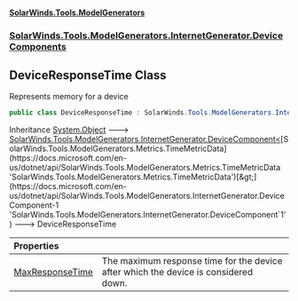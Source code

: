 #### [SolarWinds.Tools.ModelGenerators](index.md 'index')
### [SolarWinds.Tools.ModelGenerators.InternetGenerator.DeviceComponents](index.md#SolarWinds.Tools.ModelGenerators.InternetGenerator.DeviceComponents 'SolarWinds.Tools.ModelGenerators.InternetGenerator.DeviceComponents')

## DeviceResponseTime Class

Represents memory for a device

```csharp
public class DeviceResponseTime : SolarWinds.Tools.ModelGenerators.InternetGenerator.DeviceComponent<SolarWinds.Tools.ModelGenerators.Metrics.TimeMetricData>
```

Inheritance [System.Object](https://docs.microsoft.com/en-us/dotnet/api/System.Object 'System.Object') &#129106; [SolarWinds.Tools.ModelGenerators.InternetGenerator.DeviceComponent&lt;](https://docs.microsoft.com/en-us/dotnet/api/SolarWinds.Tools.ModelGenerators.InternetGenerator.DeviceComponent-1 'SolarWinds.Tools.ModelGenerators.InternetGenerator.DeviceComponent`1')[SolarWinds.Tools.ModelGenerators.Metrics.TimeMetricData](https://docs.microsoft.com/en-us/dotnet/api/SolarWinds.Tools.ModelGenerators.Metrics.TimeMetricData 'SolarWinds.Tools.ModelGenerators.Metrics.TimeMetricData')[&gt;](https://docs.microsoft.com/en-us/dotnet/api/SolarWinds.Tools.ModelGenerators.InternetGenerator.DeviceComponent-1 'SolarWinds.Tools.ModelGenerators.InternetGenerator.DeviceComponent`1') &#129106; DeviceResponseTime

| Properties | |
| :--- | :--- |
| [MaxResponseTime](DeviceResponseTime.MaxResponseTime.md 'SolarWinds.Tools.ModelGenerators.InternetGenerator.DeviceComponents.DeviceResponseTime.MaxResponseTime') | The maximum response time for the device after which the device is considered<br/>down. |
